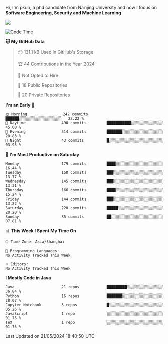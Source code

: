 Hi, I'm pkun, a phd candidate from Nanjing University and now I focus on **Software Engineering, Security and Machine Learning**

<!--![GitHub Snake Light](https://github.com/pppppkun/pppppkun/blob/output/github-snake.svg#gh-light-mode-only)-->
<!--![GitHub Snake dark](https://github.com/pppppkun/pppppkun/blob/output/github-snake-dark.svg#gh-dark-mode-only)-->

![](https://komarev.com/ghpvc/?username=pppppkun)
<!--START_SECTION:waka-->
![Code Time](http://img.shields.io/badge/Code%20Time-2%2C006%20hrs%2034%20mins-blue)

**🐱 My GitHub Data** 

> 📦 131.1 kB Used in GitHub's Storage 
 > 
> 🏆 44 Contributions in the Year 2024
 > 
> 🚫 Not Opted to Hire
 > 
> 📜 18 Public Repositories 
 > 
> 🔑 20 Private Repositories 
 > 
**I'm an Early 🐤** 

```text
🌞 Morning                242 commits         ██████░░░░░░░░░░░░░░░░░░░   22.22 % 
🌆 Daytime                490 commits         ███████████░░░░░░░░░░░░░░   45.00 % 
🌃 Evening                314 commits         ███████░░░░░░░░░░░░░░░░░░   28.83 % 
🌙 Night                  43 commits          █░░░░░░░░░░░░░░░░░░░░░░░░   03.95 % 
```
📅 **I'm Most Productive on Saturday** 

```text
Monday                   179 commits         ████░░░░░░░░░░░░░░░░░░░░░   16.44 % 
Tuesday                  150 commits         ███░░░░░░░░░░░░░░░░░░░░░░   13.77 % 
Wednesday                145 commits         ███░░░░░░░░░░░░░░░░░░░░░░   13.31 % 
Thursday                 166 commits         ████░░░░░░░░░░░░░░░░░░░░░   15.24 % 
Friday                   144 commits         ███░░░░░░░░░░░░░░░░░░░░░░   13.22 % 
Saturday                 220 commits         █████░░░░░░░░░░░░░░░░░░░░   20.20 % 
Sunday                   85 commits          ██░░░░░░░░░░░░░░░░░░░░░░░   07.81 % 
```


📊 **This Week I Spent My Time On** 

```text
🕑︎ Time Zone: Asia/Shanghai

💬 Programming Languages: 
No Activity Tracked This Week

🔥 Editors: 
No Activity Tracked This Week
```

**I Mostly Code in Java** 

```text
Java                     21 repos            █████████░░░░░░░░░░░░░░░░   36.84 % 
Python                   16 repos            ███████░░░░░░░░░░░░░░░░░░   28.07 % 
Jupyter Notebook         3 repos             █░░░░░░░░░░░░░░░░░░░░░░░░   05.26 % 
JavaScript               1 repo              ░░░░░░░░░░░░░░░░░░░░░░░░░   01.75 % 
TeX                      1 repo              ░░░░░░░░░░░░░░░░░░░░░░░░░   01.75 % 
```




 Last Updated on 21/05/2024 18:40:50 UTC
<!--END_SECTION:waka-->
